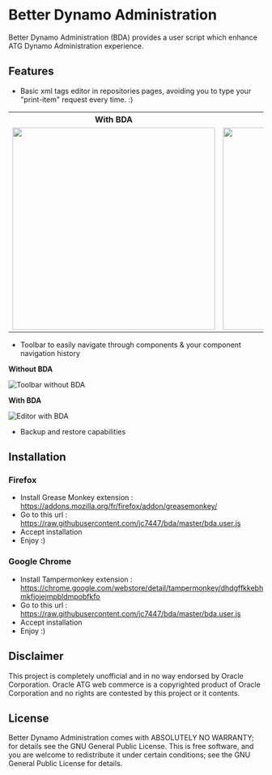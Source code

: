 Better Dynamo Administration
===

Better Dynamo Administration (BDA) provides a user script which enhance ATG Dynamo Administration experience.

Features
------

* Basic xml tags editor in repositories pages, avoiding you to type your "print-item" request every time. :)


<table>
<tr>
<th>With BDA </th>
<th>Without BDA</th>
</tr>
<tr>
<td>
    <img width="400" src="https://raw.githubusercontent.com/jc7447/BetterDynAdmin/master/resources/bda_editor_off.png">
</td>
<td>
    <img width="400"  src="https://raw.githubusercontent.com/jc7447/BetterDynAdmin/master/resources/bda_editor_on.png">
</td>
</tr>
</table>

* Toolbar to easily navigate through components & your component navigation history

**Without BDA**

![Toolbar without BDA](https://raw.githubusercontent.com/jc7447/BetterDynAdmin/master/resources/bda_toolbar_off.png)


**With BDA**

![Editor with BDA](https://raw.githubusercontent.com/jc7447/BetterDynAdmin/master/resources/bda_toolbar_on.png)



* Backup and restore capabilities


Installation
---

### Firefox

 * Install Grease Monkey extension : https://addons.mozilla.org/fr/firefox/addon/greasemonkey/
 * Go to this url : https://raw.githubusercontent.com/jc7447/bda/master/bda.user.js
 * Accept installation 
 * Enjoy :)

### Google Chrome

* Install Tampermonkey extension : https://chrome.google.com/webstore/detail/tampermonkey/dhdgffkkebhmkfjojejmpbldmpobfkfo
* Go to this url : https://raw.githubusercontent.com/jc7447/bda/master/bda.user.js
* Accept installation 
* Enjoy :)


Disclaimer
---
This project is completely unofficial and in no way endorsed by Oracle Corporation. Oracle ATG web commerce is a copyrighted product of Oracle Corporation and no rights are contested by this project or it contents.

License
---

Better Dynamo Administration comes with ABSOLUTELY NO WARRANTY; for details see the GNU General Public License.  This is free software, and you are welcome to redistribute it under certain conditions; see the GNU General Public License
for details.
